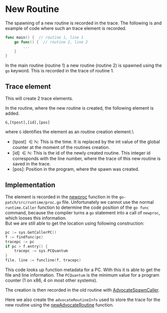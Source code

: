 # New Routine
The spawning of a new routine is recorded in the trace. The following is
and example of code where such an trace element is recorded.
```go
func main() {  // routine 1, line 1
    go func() {  // routine 2, line 2
        ...
    }
}
```
In the main routine (routine 1) a new routine (routine 2) is spawned using the
`go` keyword.
This is recorded in the trace of routine 1.

## Trace element
This will create 2 trace elements.

In the routine, where the new routine is created, the following element is added.
```
G,[tpost],[id],[pos]
```
where `G` identifies the element as an routine creation element.\
- [tpost] $\in \mathbb N$: This is the time. It is replaced by the int value of the global counter at the moment of the routines creation.
- [id] $\in \mathbb N$: This is the id of the newly created routine. This integer id corresponds with
the line number, where the trace of this new routine is saved in the trace.
- [pos]: Position in the program, where the spawn was created.



## Implementation
The element is recorded in the [newproc](../../go-patch/src/runtime/proc.go#L5057) function in the `go-patch/src/runtime/proc.go` file. Unfortunately we cannot use the normal `runtime.Caller` function to determine the code position of
the `go func` command, because the compiler turns a `go` statement into a call of `newproc`, which looses this information.\
But we are still able to get the location using following construction:
```go
pc := sys.GetCallerPC()
f := findfunc(pc)
tracepc := pc
if pc > f.entry() {
    tracepc -= sys.PCQuantum
}
file, line := funcline(f, tracepc)
```
This code looks up function metadata for a PC. With this it is able to get the
file and line information. The `PCQuantum` is the minimum value for a
program counter (1 on x86, 4 on most other systems).

The creation is then recorded in the old routine with [AdvocateSpawnCaller](../../go-patch/src/runtime/advocate_trace_routine.go#L34).

Here we also create the `advocateRoutineInfo` used to store the trace for the
new routine using the [newAdvocateRoutine](../../go-patch/src/runtime/advocate_routine.go#L47) function.